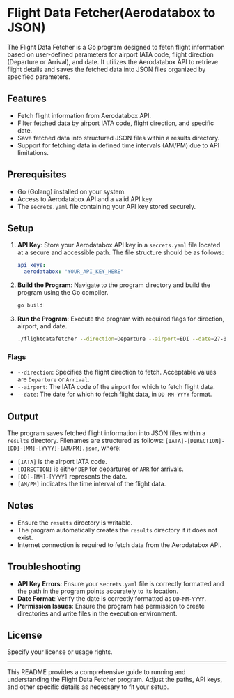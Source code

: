 # Flight Data Fetcher(Aerodatabox to JSON)

The Flight Data Fetcher is a Go program designed to fetch flight information based on user-defined parameters for airport IATA code, flight direction (Departure or Arrival), and date. It utilizes the Aerodatabox API to retrieve flight details and saves the fetched data into JSON files organized by specified parameters.

## Features

- Fetch flight information from Aerodatabox API.
- Filter fetched data by airport IATA code, flight direction, and specific date.
- Save fetched data into structured JSON files within a results directory.
- Support for fetching data in defined time intervals (AM/PM) due to API limitations.

## Prerequisites

- Go (Golang) installed on your system.
- Access to Aerodatabox API and a valid API key.
- The `secrets.yaml` file containing your API key stored securely.

## Setup

1. **API Key**: Store your Aerodatabox API key in a `secrets.yaml` file located at a secure and accessible path. The file structure should be as follows:

    ```yaml
    api_keys:
      aerodatabox: "YOUR_API_KEY_HERE"
    ```

2. **Build the Program**: Navigate to the program directory and build the program using the Go compiler.

    ```bash
    go build
    ```

3. **Run the Program**: Execute the program with required flags for direction, airport, and date.

    ```bash
    ./flightdatafetcher --direction=Departure --airport=EDI --date=27-02-2024
    ```

### Flags

- `--direction`: Specifies the flight direction to fetch. Acceptable values are `Departure` or `Arrival`.
- `--airport`: The IATA code of the airport for which to fetch flight data.
- `--date`: The date for which to fetch flight data, in `DD-MM-YYYY` format.

## Output

The program saves fetched flight information into JSON files within a `results` directory. Filenames are structured as follows: `[IATA]-[DIRECTION]-[DD]-[MM]-[YYYY]-[AM/PM].json`, where:

- `[IATA]` is the airport IATA code.
- `[DIRECTION]` is either `DEP` for departures or `ARR` for arrivals.
- `[DD]-[MM]-[YYYY]` represents the date.
- `[AM/PM]` indicates the time interval of the flight data.

## Notes

- Ensure the `results` directory is writable.
- The program automatically creates the `results` directory if it does not exist.
- Internet connection is required to fetch data from the Aerodatabox API.

## Troubleshooting

- **API Key Errors**: Ensure your `secrets.yaml` file is correctly formatted and the path in the program points accurately to its location.
- **Date Format**: Verify the date is correctly formatted as `DD-MM-YYYY`.
- **Permission Issues**: Ensure the program has permission to create directories and write files in the execution environment.

## License

Specify your license or usage rights.

---

This README provides a comprehensive guide to running and understanding the Flight Data Fetcher program. Adjust the paths, API keys, and other specific details as necessary to fit your setup.
